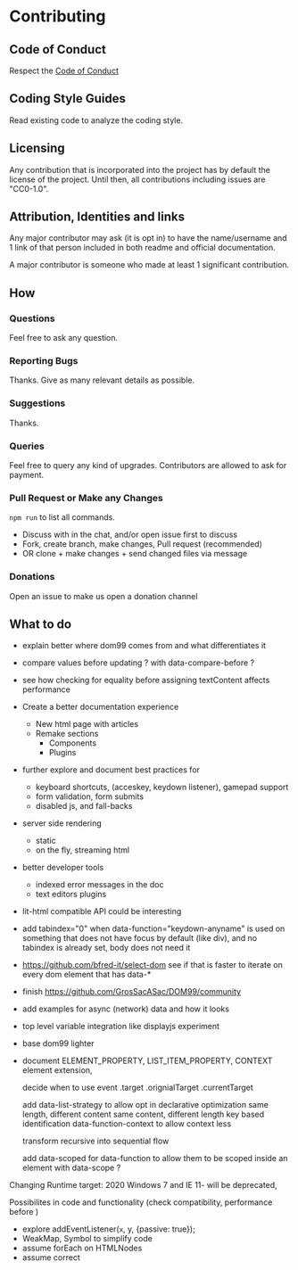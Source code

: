 # Contributing


## Code of Conduct

Respect the [Code of Conduct](CODE_OF_CONDUCT.md)

## Coding Style Guides


Read existing code to analyze the coding style.


## Licensing

Any contribution that is incorporated into the project has by default the license of the project. Until then, all contributions including issues are "CC0-1.0".


## Attribution, Identities and links

Any major contributor may ask (it is opt in) to have the name/username and 1 link of that person included in both readme and official documentation.

A major contributor is someone who made at least 1 significant contribution.

## How

### Questions

Feel free to ask any question.


### Reporting Bugs

Thanks. Give as many relevant details as possible.


### Suggestions

Thanks.


### Queries

Feel free to query any kind of upgrades. Contributors are allowed to ask for payment.


### Pull Request or Make any Changes

`npm run` to list all commands.


 * Discuss with in the chat, and/or open issue first to discuss
 * Fork, create branch, make changes, Pull request (recommended)
 * OR clone + make changes + send changed files via message


### Donations

Open an issue to make us open a donation channel


## What to do


 * explain better where dom99 comes from and what differentiates it
 * compare values before updating ? with data-compare-before ?
 * see how checking for equality before assigning textContent affects performance
 * Create a better documentation experience
	* New html page with articles
	* Remake sections
		* Components
		* Plugins

 * further explore and document best practices for
    * keyboard shortcuts, (acceskey, keydown listener), gamepad support
    * form validation, form submits
    * disabled js, and fall-backs
 * server side rendering
    * static
    * on the fly, streaming html
 * better developer tools
    * indexed error messages in the doc
    * text editors plugins
 * lit-html compatible API could be interesting
 * add tabindex="0" when data-function="keydown-anyname" is used on something that does not have focus by default (like div), and no tabindex is already set, body does not need it
 * https://github.com/bfred-it/select-dom see if that is faster to iterate on every dom element
 that has data-*
 * finish https://github.com/GrosSacASac/DOM99/community
 * add examples for async (network) data and how it looks
 * top level variable integration like displayjs experiment
 * base dom99 lighter
 * document ELEMENT_PROPERTY, LIST_ITEM_PROPERTY, CONTEXT element extension,


    decide when to use event
        .target
        .orignialTarget
        .currentTarget

    add data-list-strategy to allow opt in declarative optimization
        same length, different content
        same content, different length
        key based identification
    data-function-context to allow context less

    transform recursive into sequential flow

    add data-scoped for data-function to allow them to be
    scoped inside an element with data-scope ?

Changing Runtime target: 2020
Windows 7 and IE 11- will be deprecated,

Possibilites in code and functionality
(check compatibility, performance before )

 * explore addEventListener(`x`, y, {passive: true});
 * WeakMap, Symbol to simplify code
 * assume forEach on HTMLNodes
 * assume correct <template> implementation
 * assume custom elements support
 * document.createTreeWalker
